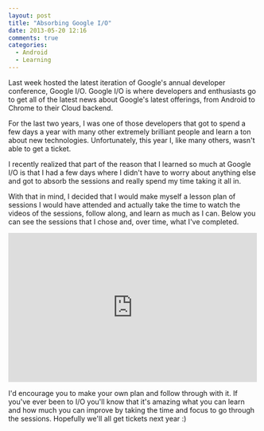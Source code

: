 ```yaml
---
layout: post
title: "Absorbing Google I/O"
date: 2013-05-20 12:16
comments: true
categories: 
  - Android
  - Learning
---
```

Last week hosted the latest iteration of Google's annual developer conference, Google I/O.  Google I/O is where developers and enthusiasts go to get all of the latest news about Google's latest offerings, from Android to Chrome to their Cloud backend.

For the last two years, I was one of those developers that got to spend a few days a year with many other extremely brilliant people and learn a ton about new technologies.  Unfortunately, this year I, like many others, wasn't able to get a ticket.

I recently realized that part of the reason that I learned so much at Google I/O is that I had a few days where I didn't have to worry about anything else and got to absorb the sessions and really spend my time taking it all in.

<!-- more -->

With that in mind, I decided that I would make myself a lesson plan of sessions I would have attended and actually take the time to watch the videos of the sessions, follow along, and learn as much as I can.  Below you can see the sessions that I chose and, over time, what I've completed.

<iframe width='500' height='300' frameborder='0' src='https://docs.google.com/spreadsheet/pub?key=0AhPNB2xdJgyidFVjTUVjNV9wZTQ3TDBtY2hUYzdEbWc&single=true&gid=0&output=html&widget=true'></iframe>

I'd encourage you to make your own plan and follow through with it.  If you've ever been to I/O you'll know that it's amazing what you can learn and how much you can improve by taking the time and focus to go through the sessions. Hopefully we'll all get tickets next year :)